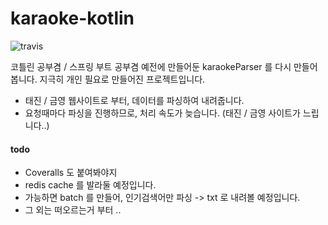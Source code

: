 # karaoke-kotlin

![travis](https://travis-ci.org/jangchulwoon/karaoke-kotlin.svg?branch=master)


코틀린 공부겸 / 스프링 부트 공부겸 예전에 만들어둔  karaokeParser 를 다시 만들어봅니다.
지극히 개인 필요로 만들어진 프로젝트입니다. 

- 태진 / 금영 웹사이트로 부터, 데이터를 파싱하여 내려줍니다.
- 요청때마다 파싱을 진행하므로, 처리 속도가 늦습니다. (태진 / 금영 사이트가 느립니다..)

#### todo 

- Coveralls 도 붙여봐야지
- redis cache 를 발라둘 예정입니다.
- 가능하면 batch 를 만들어, 인기검색어만 파싱 -> txt 로 내려볼 예정입니다.
- 그 외는 떠오르는거 부터 .. 
